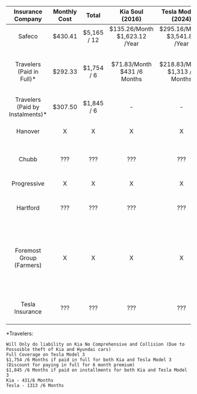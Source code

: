 |        Insurance Company         | Monthly Cost |    Total    |       Kia Soul (2016)         |      Tesla Model 3 (2024)      | Notes |
|:--------------------------------:|:------------:|:-----------:|:-----------------------------:|:------------------------------:| ----- |
| Safeco                           |   $430.41    | $5,165 / 12 | $135.26/Month $1,623.12 /Year | $295.16/Month $3,541.88 /Year  | 
| Travelers (Paid in Full)*        |   $292.33    | $1,754 / 6  | $71.83/Month $431 /6 Months   | $218.83/Month $1,313 /6 Months | Discount for paying in full for 6 month premium
| Travelers (Paid by Instalments)* |   $307.50    | $1,845 / 6  |             -                 |             -                  | 
| Hanover                          |      X       |      X      |             X                 |             X                  | Doesn't Rate Tesla
| Chubb                            |     ???      |     ???     |            ???                |            ???                 | Have to call to get a quote
| Progressive                      |      X       |      X      |             X                 |             X                  | Quote Rejected
| Hartford                         |     ???      |     ???     |            ???                |            ???                 | Have to call to get a quote
| Foremost Group (Farmers)         |      X       |      X      |             X                 |             X                  | Deb said they charge a lot more, as per what she has seen in the past
| Tesla Insurance                  |     ???      |     ???     |            ???                |            ???                 | Not Available in New York yet


*Travelers:

    Will Only do liability on Kia No Comprehensive and Collision (Due to Possoible theft of Kia and Hyundai cars)
    Full Coverage on Tesla Model 3
    $1,754 /6 Months if paid in full for both Kia and Tesla Model 3 (Discount for paying in full for 6 month premium)
    $1,845 /6 Months if paid on installments for both Kia and Tesla Model 3
    Kia - 431/6 Months
    Tesla - 1313 /6 Months